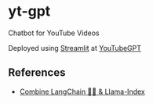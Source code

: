 # yt-gpt
Chatbot for YouTube Videos

Deployed using [Streamlit](https://streamlit.io) at [YouTubeGPT](https://rai-sandeep-yt-gpt-app-gb2p8w.streamlit.app)

## References

 - [Combine LangChain 🦜🔗 & Llama-Index](https://dev.to/iamadhee/combine-langchain-llama-index-1068)
